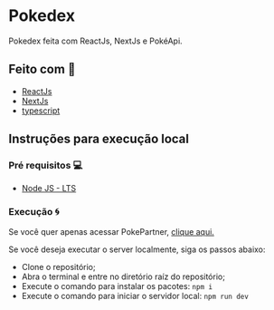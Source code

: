 # Pokedex

Pokedex feita com ReactJs, NextJs e PokéApi.

## Feito com :wrench:
 - [ReactJs](https://nextjs.org/)
 - [NextJs](https://pt-br.reactjs.org/)
 - [typescript](https://www.typescriptlang.org/)

## Instruções para execução local

### Pré requisitos :computer:

- [Node JS - LTS](https://nodejs.org/en/)

### Execução :cyclone:
Se você quer apenas acessar PokePartner, [clique aqui.](https://pokepartner.vercel.app/)

Se você deseja executar o server localmente, siga os passos abaixo:
- Clone o repositório;
- Abra o terminal e entre no diretório raíz do repositório;
- Execute o comando para instalar os pacotes:
    `npm i`
- Execute o comando para iniciar o servidor local:
    `npm run dev`
     